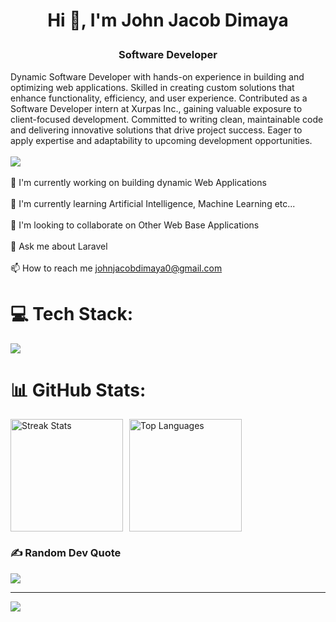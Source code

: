 # <p align="center">Hi 👋, I'm John Jacob Dimaya</p>

<h3 align="center">
    Software Developer
</h3>

Dynamic Software Developer with hands-on experience in building and optimizing web applications. Skilled in creating custom solutions that enhance functionality, efficiency, and user experience. Contributed as a Software Developer intern at Xurpas Inc., gaining valuable exposure to client-focused development. Committed to writing clean, maintainable code and delivering innovative solutions that drive project success. Eager to apply expertise and adaptability to upcoming development opportunities.<br><br>
![](https://github-profile-trophy.vercel.app/?username=jjd214&theme=radical&no-frame=false&no-bg=true&margin-w=4)
<br><br>🔭 I'm currently working on building dynamic Web Applications<br><br>🌱 I'm currently learning Artificial Intelligence, Machine Learning etc...<br><br>👯 I'm looking to collaborate on Other Web Base Applications<br><br>💬 Ask me about Laravel<br><br>📫 How to reach me johnjacobdimaya0@gmail.com


# 💻 Tech Stack:
<a href="https://skillicons.dev">
    <img src="https://skillicons.dev/icons?i=html,css,sass,javascript,bootstrap,tailwindcss,git,react,vue,laravel,django,mysql,sqlite,php,python,java,wordpress,dotnet,angular,cs,vscode,eclipse,postman,github" />
</a>

# 📊 GitHub Stats:
<div style="display: flex; flex-direction: row; gap: 10px;">
  <img src="https://github-readme-streak-stats.herokuapp.com/?user=jjd214&theme=dark&hide_border=false" alt="Streak Stats" height="180" />
  <img src="https://github-readme-stats.vercel.app/api/top-langs/?username=jjd214&theme=dark&hide_border=false&include_all_commits=false&count_private=false&layout=compact" alt="Top Languages" height="180" />
</div>

### ✍️ Random Dev Quote
![](https://quotes-github-readme.vercel.app/api?type=horizontal&theme=radical)

---
[![](https://visitcount.itsvg.in/api?id=jjd214&icon=0&color=0)](https://visitcount.itsvg.in)
